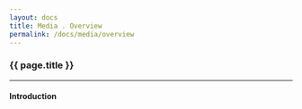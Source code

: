 ```yaml
---
layout: docs
title: Media . Overview
permalink: /docs/media/overview
---
```


### {{ page.title }}

***

#### Introduction